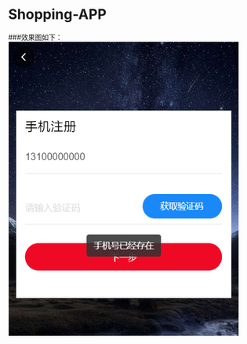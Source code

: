 # Shopping-APP
###效果图如下：
  ![image](https://github.com/CXY865524655/Shopping-APP/blob/master/xiaoguo/tu1.png)
